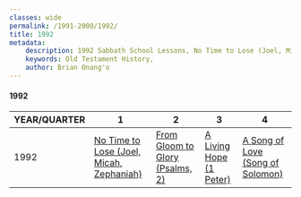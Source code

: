 ```yaml
---
classes: wide
permalink: /1991-2000/1992/
title: 1992
metadata:
    description: 1992 Sabbath School Lessons, No Time to Lose (Joel, Micah, Zephaniah), From Gloom to Glory (Psalms, 2), A Living Hope (1 Peter), A Song of Love (Song of Solomon)
    keywords: Old Testament History,
    author: Brian Onang'o
---
```


#### 1992

YEAR/QUARTER |   1  | 2| 3| 4
-------------|------------|---|--|---
1992   |  [No Time to Lose (Joel, Micah, Zephaniah)](/1991-2000/1992/quarter1) | [From Gloom to Glory (Psalms, 2)](/1991-2000/1992/quarter2) | [A Living Hope (1 Peter)](/1991-2000/1992/quarter3) | [A Song of Love (Song of Solomon)](/1991-2000/1992/quarter4) |
 
